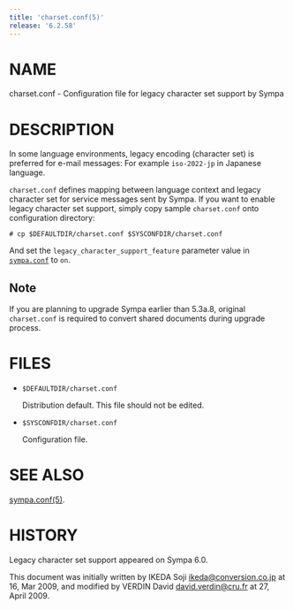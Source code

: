 ```yaml
---
title: 'charset.conf(5)'
release: '6.2.58'
---
```


# NAME

charset.conf - Configuration file for legacy character set support by Sympa

# DESCRIPTION

In some language environments, legacy encoding (character set) is
preferred for e-mail messages: For example `iso-2022-jp` in Japanese
language.

`charset.conf` defines mapping between language context and legacy character
set for service messages sent by Sympa.  If you want to enable legacy character
set support, simply copy sample `charset.conf` onto configuration
directory:

    # cp $DEFAULTDIR/charset.conf $SYSCONFDIR/charset.conf

And set the `legacy_character_support_feature` parameter value in
[`sympa.conf`](./sympa.conf.5.md) to `on`.

## Note

If you are planning to upgrade Sympa earlier than 5.3a.8,
original `charset.conf` is required to convert shared documents
during upgrade process.

# FILES

- `$DEFAULTDIR/charset.conf`

    Distribution default.  This file should not be edited.

- `$SYSCONFDIR/charset.conf`

    Configuration file.

# SEE ALSO

[sympa.conf(5)](./sympa.conf.5.md).

# HISTORY

Legacy character set support appeared on Sympa 6.0.

This document was initially written by IKEDA Soji <ikeda@conversion.co.jp>
at 16, Mar 2009,
and modified by VERDIN David <david.verdin@cru.fr>
at 27, April 2009.
